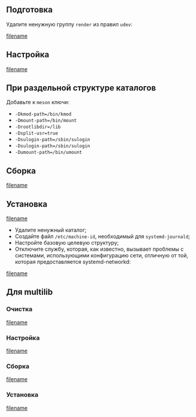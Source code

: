 <pkg :name="'systemd'" instsize showsbu2></pkg>

## Подготовка

Удалите ненужную группу `render` из правил `udev`:

[filename](../packages/core/systemd/prepare ':include')

## Настройка

[filename](../packages/core/systemd/configure ':include')

## При раздельной структуре каталогов

Добавьте к `meson` ключи:

- `-Dkmod-path=/bin/kmod`
- `-Dmount-path=/bin/mount`
- `-Drootlibdir=/lib`
- `-Dsplit-usr=true`
- `-Dsulogin-path=/sbin/sulogin`
- `-Dsulogin-path=/sbin/sulogin`
- `-Dumount-path=/bin/umount`

## Сборка

[filename](../packages/core/systemd/build ':include')

## Установка

[filename](../packages/core/systemd/install ':include')

- Удалите ненужный каталог;
- Создайте файл `/etc/machine-id`, необходимый для `systemd-journald`;
- Настройте базовую целевую структуру;
- Отключите службу, которая, как известно, вызывает проблемы с системами, использующими конфигурацию сети, отличную от той, которая предоставляется systemd-networkd:

[filename](../packages/core/systemd/postinstall ':include')

## Для multilib

### Очистка

[filename](../packages/core/systemd/multi_prepare ':include')

### Настройка

[filename](../packages/core/systemd/multi_configure ':include')

### Сборка

[filename](../packages/core/systemd/multi_build ':include')

### Установка

[filename](../packages/core/systemd/multi_install ':include')

<script>
	new Vue({ el: '#main' })
</script>

